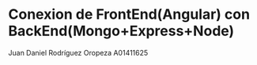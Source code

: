 # Conexion de FrontEnd(Angular) con BackEnd(Mongo+Express+Node)

Juan Daniel Rodríguez Oropeza A01411625